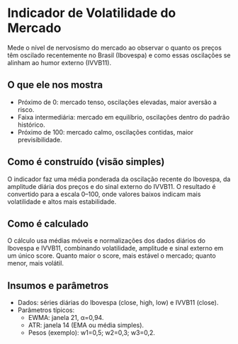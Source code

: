 # Indicador de Volatilidade do Mercado

Mede o nível de nervosismo do mercado ao observar o quanto os preços têm oscilado recentemente no Brasil (Ibovespa) e como essas oscilações se alinham ao humor externo (IVVB11).

## O que ele nos mostra
- Próximo de 0: mercado tenso, oscilações elevadas, maior aversão a risco.
- Faixa intermediária: mercado em equilíbrio, oscilações dentro do padrão histórico.
- Próximo de 100: mercado calmo, oscilações contidas, maior previsibilidade.

## Como é construído (visão simples)
O indicador faz uma média ponderada da oscilação recente do Ibovespa, da amplitude diária dos preços e do sinal externo do IVVB11. O resultado é convertido para a escala 0–100, onde valores baixos indicam mais volatilidade e altos mais estabilidade.

## Como é calculado
O cálculo usa médias móveis e normalizações dos dados diários do Ibovespa e IVVB11, combinando volatilidade, amplitude e sinal externo em um único score. Quanto maior o score, mais estável o mercado; quanto menor, mais volátil.

## Insumos e parâmetros
- Dados: séries diárias do Ibovespa (close, high, low) e IVVB11 (close).
- Parâmetros típicos:
  - EWMA: janela 21, α=0,94.
  - ATR: janela 14 (EMA ou média simples).
  - Pesos (exemplo): w1=0,5; w2=0,3; w3=0,2.
